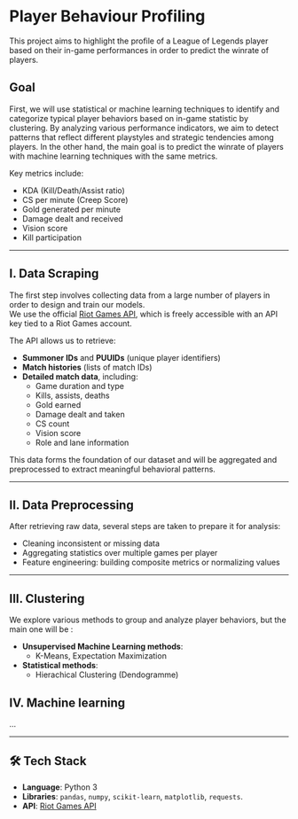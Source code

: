 # Player Behaviour Profiling

This project aims to highlight the profile of a League of Legends player based on their in-game performances in order to predict the winrate of players.

## Goal

First, we will use statistical or machine learning techniques to identify and categorize typical player behaviors based on in-game statistic by clustering.
By analyzing various performance indicators, we aim to detect patterns that reflect different playstyles and strategic tendencies among players.
In the other hand, the main goal is to predict the winrate of players with machine learning techniques with the same metrics.

Key metrics include:
- KDA (Kill/Death/Assist ratio)  
- CS per minute (Creep Score)  
- Gold generated per minute  
- Damage dealt and received  
- Vision score  
- Kill participation

---

## I. Data Scraping

The first step involves collecting data from a large number of players in order to design and train our models.  
We use the official [Riot Games API](https://developer.riotgames.com/apis), which is freely accessible with an API key tied to a Riot Games account.

The API allows us to retrieve:
- **Summoner IDs** and **PUUIDs** (unique player identifiers)  
- **Match histories** (lists of match IDs)  
- **Detailed match data**, including:
  - Game duration and type  
  - Kills, assists, deaths  
  - Gold earned  
  - Damage dealt and taken  
  - CS count  
  - Vision score  
  - Role and lane information  

This data forms the foundation of our dataset and will be aggregated and preprocessed to extract meaningful behavioral patterns.

---

## II. Data Preprocessing

After retrieving raw data, several steps are taken to prepare it for analysis:

- Cleaning inconsistent or missing data  
- Aggregating statistics over multiple games per player  
- Feature engineering: building composite metrics or normalizing values  

---

## III. Clustering

We explore various methods to group and analyze player behaviors, but the main one will be :

- **Unsupervised Machine Learning methods**:  
  - K-Means, Expectation Maximization
- **Statistical methods**:  
  - Hierachical Clustering (Dendogramme)
 
## IV. Machine learning

...

---

## 🛠️ Tech Stack

- **Language**: Python 3  
- **Libraries**: `pandas`, `numpy`, `scikit-learn`, `matplotlib`, `requests`.  
- **API**: [Riot Games API](https://developer.riotgames.com/apis)  
